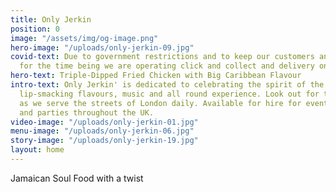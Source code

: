 ```yaml
---
title: Only Jerkin
position: 0
image: "/assets/img/og-image.png"
hero-image: "/uploads/only-jerkin-09.jpg"
covid-text: Due to government restrictions and to keep our customers and team safe,
  for the time being we are operating click and collect and delivery only.
hero-text: Triple-Dipped Fried Chicken with Big Caribbean Flavour
intro-text: Only Jerkin' is dedicated to celebrating the spirit of the Caribbean through
  lip-smacking flavours, music and all round experience. Look out for the jerk bus
  as we serve the streets of London daily. Available for hire for events, weddings
  and parties throughout the UK.
video-image: "/uploads/only-jerkin-01.jpg"
menu-image: "/uploads/only-jerkin-06.jpg"
story-image: "/uploads/only-jerkin-19.jpg"
layout: home
---
```


Jamaican Soul Food with a twist